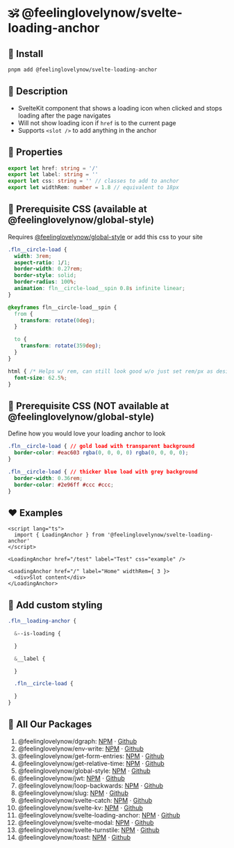 # 🕉 @feelinglovelynow/svelte-loading-anchor


## 💎 Install
```bash
pnpm add @feelinglovelynow/svelte-loading-anchor
```


## 🙏 Description
* SvelteKit component that shows a loading icon when clicked and stops loading after the page navigates
* Will not show loading icon if `href` is to the current page
* Supports `<slot />` to add anything in the anchor


## 💚 Properties
```ts
export let href: string = '/'
export let label: string = ''
export let css: string = '' // classes to add to anchor
export let widthRem: number = 1.8 // equivalent to 18px
```


## 💛 Prerequisite CSS (available at @feelinglovelynow/global-style)
Requires [@feelinglovelynow/global-style](https://github.com/feelinglovelynow/global-style) or add this css to your site
```css
.fln__circle-load {
  width: 3rem;
  aspect-ratio: 1/1;
  border-width: 0.27rem;
  border-style: solid;
  border-radius: 100%;
  animation: fln__circle-load__spin 0.8s infinite linear;
}

@keyframes fln__circle-load__spin {
  from {
    transform: rotate(0deg);
  }

  to {
    transform: rotate(359deg);
  }
}

html { /* Helps w/ rem, can still look good w/o just set rem/px as desired: https://stackoverflow.com/questions/59920538  */
  font-size: 62.5%;
}
```

## 🧡 Prerequisite CSS (NOT available at @feelinglovelynow/global-style)
Define how you would love your loading anchor to look
```css
.fln__circle-load { // gold load with transparent background
  border-color: #eac603 rgba(0, 0, 0, 0) rgba(0, 0, 0, 0);
}

.fln__circle-load { // thicker blue load with grey background
  border-width: 0.36rem;
  border-color: #2e96ff #ccc #ccc;
}
```

## ❤️ Examples
```svelte
<script lang="ts">
  import { LoadingAnchor } from '@feelinglovelynow/svelte-loading-anchor'
</script>

<LoadingAnchor href="/test" label="Test" css="example" />

<LoadingAnchor href="/" label="Home" widthRem={ 3 }>
  <div>Slot content</div>
</LoadingAnchor>
```


## 💟 Add custom styling
```scss
.fln__loading-anchor {

  &--is-loading {

  }

  &__label {

  }

  .fln__circle-load {

  }
}
```


## 🎁 All Our Packages
1. @feelinglovelynow/dgraph: [NPM](https://www.npmjs.com/package/@feelinglovelynow/dgraph) ⋅ [Github](https://github.com/feelinglovelynow/dgraph)
1. @feelinglovelynow/env-write: [NPM](https://www.npmjs.com/package/@feelinglovelynow/env-write) ⋅ [Github](https://github.com/feelinglovelynow/env-write)
1. @feelinglovelynow/get-form-entries: [NPM](https://www.npmjs.com/package/@feelinglovelynow/get-form-entries) ⋅ [Github](https://github.com/feelinglovelynow/get-form-entries)
1. @feelinglovelynow/get-relative-time: [NPM](https://www.npmjs.com/package/@feelinglovelynow/get-relative-time) ⋅ [Github](https://github.com/feelinglovelynow/get-relative-time)
1. @feelinglovelynow/global-style: [NPM](https://www.npmjs.com/package/@feelinglovelynow/global-style) ⋅ [Github](https://github.com/feelinglovelynow/global-style)
1. @feelinglovelynow/jwt: [NPM](https://www.npmjs.com/package/@feelinglovelynow/jwt) ⋅ [Github](https://github.com/feelinglovelynow/jwt)
1. @feelinglovelynow/loop-backwards: [NPM](https://www.npmjs.com/package/@feelinglovelynow/loop-backward) ⋅ [Github](https://github.com/feelinglovelynow/loop-backwards)
1. @feelinglovelynow/slug: [NPM](https://www.npmjs.com/package/@feelinglovelynow/slug) ⋅ [Github](https://github.com/feelinglovelynow/slug)
1. @feelinglovelynow/svelte-catch: [NPM](https://www.npmjs.com/package/@feelinglovelynow/svelte-catch) ⋅ [Github](https://github.com/feelinglovelynow/svelte-catch)
1. @feelinglovelynow/svelte-kv: [NPM](https://www.npmjs.com/package/@feelinglovelynow/svelte-kv) ⋅ [Github](https://github.com/feelinglovelynow/svelte-kv)
1. @feelinglovelynow/svelte-loading-anchor: [NPM](https://www.npmjs.com/package/@feelinglovelynow/svelte-loading-anchor) ⋅ [Github](https://github.com/feelinglovelynow/svelte-loading-anchor)
1. @feelinglovelynow/svelte-modal: [NPM](https://www.npmjs.com/package/@feelinglovelynow/svelte-modal) ⋅ [Github](https://github.com/feelinglovelynow/svelte-modal)
1. @feelinglovelynow/svelte-turnstile: [NPM](https://www.npmjs.com/package/@feelinglovelynow/svelte-turnstile) ⋅ [Github](https://github.com/feelinglovelynow/svelte-turnstile)
1. @feelinglovelynow/toast: [NPM](https://www.npmjs.com/package/@feelinglovelynow/toast) ⋅ [Github](https://github.com/feelinglovelynow/toast)

